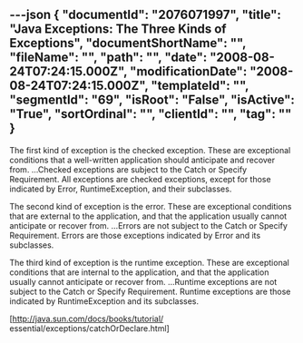 ---json
{
  "documentId": "2076071997",
  "title": "Java Exceptions: The Three Kinds of Exceptions",
  "documentShortName": "",
  "fileName": "",
  "path": "",
  "date": "2008-08-24T07:24:15.000Z",
  "modificationDate": "2008-08-24T07:24:15.000Z",
  "templateId": "",
  "segmentId": "69",
  "isRoot": "False",
  "isActive": "True",
  "sortOrdinal": "",
  "clientId": "",
  "tag": ""
}
---

The first kind of exception is the checked exception. These are exceptional conditions that a well-written application should anticipate and recover from. …Checked exceptions are subject to the Catch or Specify Requirement. All exceptions are checked exceptions, except for those indicated by Error, RuntimeException, and their subclasses. 

The second kind of exception is the error. These are exceptional conditions that are external to the application, and that the application usually cannot anticipate or recover from. …Errors are not subject to the Catch or Specify Requirement. Errors are those exceptions indicated by Error and its subclasses.

The third kind of exception is the runtime exception. These are exceptional conditions that are internal to the application, and that the application usually cannot anticipate or recover from. …Runtime exceptions are not subject to the Catch or Specify Requirement. Runtime exceptions are those indicated by RuntimeException and its subclasses.

[http://java.sun.com/docs/books/tutorial/
    essential/exceptions/catchOrDeclare.html]
